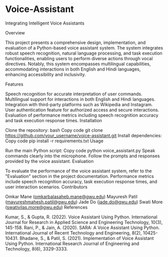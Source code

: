 # Voice-Assistant

Integrating Intelligent Voice Assistants

Overview

This project presents a comprehensive design, implementation, and evaluation of a Python-based voice assistant system. The system integrates robust speech recognition, natural language processing, and task execution functionalities, enabling users to perform diverse actions through vocal directives. Notably, this system encompasses multilingual capabilities, accommodating interactions in both English and Hindi languages, enhancing accessibility and inclusivity.

Features

Speech recognition for accurate interpretation of user commands.
Multilingual support for interactions in both English and Hindi languages.
Integration with third-party platforms such as Wikipedia and Instagram.
User authentication feature for authorized access and secure interactions.
Evaluation of performance metrics including speech recognition accuracy and task execution response times.
Installation

Clone the repository:
bash
Copy code
git clone https://github.com/your_username/voice-assistant.git
Install dependencies:
Copy code
pip install -r requirements.txt
Usage

Run the main Python script:
Copy code
python voice_assistant.py
Speak commands clearly into the microphone.
Follow the prompts and responses provided by the voice assistant.
Evaluation

To evaluate the performance of the voice assistant system, refer to the "Evaluation" section in the project documentation.
Performance metrics include speech recognition accuracy, task execution response times, and user interaction scenarios.
Contributors

Omkar Mane (omkarbalasaheb.mane@gwu.edu)
Mayuresh Patil (mayureshmahesh.patil@gwu.edu)
Jade Do (jade.do@gwu.edu)
Swati More (swativilas.more@gwu.edu)
References

Kumar, S., & Gupta, R. (2022). Voice Assistant Using Python. International Journal for Research in Applied Science and Engineering Technology, 10(3), 145-158.
Rani, P., & Jain, A. (2020). SARA: A Voice Assistant Using Python. International Journal of Recent Technology and Engineering, 8(2), 10425-10431.
Bhadane, S., & Patil, S. (2021). Implementation of Voice Assistant Using Python. International Research Journal of Engineering and Technology, 8(6), 3329-3333.
